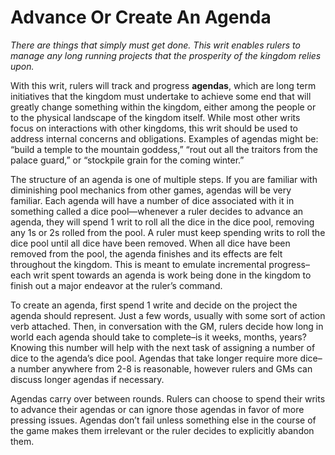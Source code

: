 # Advance Or Create An Agenda

*There are things that simply must get done. This writ enables rulers to manage any long running projects that the prosperity of the kingdom relies upon.*

With this writ, rulers will track and progress **agendas**, which are long term initiatives that the kingdom must undertake to achieve some end that will greatly change something within the kingdom, either among the people or to the physical landscape of the kingdom itself.  While most other writs focus on interactions with other kingdoms, this writ should be used to address internal concerns and obligations. Examples of agendas might be: “build a temple to the mountain goddess,” “rout out all the traitors from the palace guard,” or “stockpile grain for the coming winter.”

The structure of an agenda is one of multiple steps. If you are familiar with diminishing pool mechanics from other games, agendas will be very familiar. Each agenda will have a number of dice associated with it in something called a dice pool—whenever a ruler decides to advance an agenda, they will spend 1 writ to roll all the dice in the dice pool, removing any 1s or 2s rolled from the pool. A ruler must keep spending writs to roll the dice pool until all dice have been removed. When all dice have been removed from the pool, the agenda finishes and its effects are felt throughout the kingdom. This is meant to emulate incremental progress–each writ spent towards an agenda is work being done in the kingdom to finish out a major endeavor at the ruler’s command.

To create an agenda, first spend 1 write and decide on the project the agenda should represent. Just a few words, usually with some sort of action verb attached. Then, in conversation with the GM, rulers decide how long in world each agenda should take to complete–is it weeks, months, years? Knowing this number will help with the next task of assigning a number of dice to the agenda’s dice pool. Agendas that take longer require more dice– a number anywhere from 2-8 is reasonable, however rulers and GMs can discuss longer agendas if necessary.

Agendas carry over between rounds. Rulers can choose to spend their writs to advance their agendas or can ignore those agendas in favor of more pressing issues. Agendas don’t fail unless something else in the course of the game makes them irrelevant or the ruler decides to explicitly abandon them.
